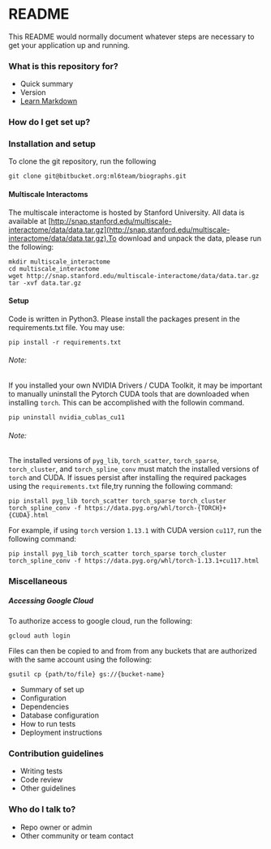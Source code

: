 # README #

This README would normally document whatever steps are necessary to get your application up and running.

### What is this repository for? ###

* Quick summary
* Version
* [Learn Markdown](https://bitbucket.org/tutorials/markdowndemo)

### How do I get set up? ###

### Installation and setup

To clone the git repository, run the following 

```
git clone git@bitbucket.org:ml6team/biographs.git
```

#### Multiscale Interactoms
The multiscale interactome is hosted by Stanford University. All data is available at
[http://snap.stanford.edu/multiscale-interactome/data/data.tar.gz](http://snap.stanford.edu/multiscale-interactome/data/data.tar.gz).To download and unpack the data, please run the following:

```
mkdir multiscale_interactome
cd multiscale_interactome
wget http://snap.stanford.edu/multiscale-interactome/data/data.tar.gz
tar -xvf data.tar.gz
```

#### Setup
Code is written in Python3. Please install the packages present in the requirements.txt file. You may use:

```
pip install -r requirements.txt
```

###### Note: 
If you installed your own NVIDIA Drivers / CUDA Toolkit, it may be important to manually uninstall the 
Pytorch CUDA tools that are downloaded when installing ```torch```. This can be accomplished with the followin command.
```
pip uninstall nvidia_cublas_cu11
```

###### Note:
The installed versions of `pyg_lib`, `torch_scatter`, `torch_sparse`, `torch_cluster`, and `torch_spline_conv` must match the 
installed versions of `torch` and CUDA. If issues persist after installing the required packages using the `requirements.txt` file,try running the following command:

```
pip install pyg_lib torch_scatter torch_sparse torch_cluster torch_spline_conv -f https://data.pyg.org/whl/torch-{TORCH}+{CUDA}.html
```
For example, if using `torch` version `1.13.1` with CUDA version `cu117`, run the following command:
```
pip install pyg_lib torch_scatter torch_sparse torch_cluster torch_spline_conv -f https://data.pyg.org/whl/torch-1.13.1+cu117.html
```

### Miscellaneous
##### Accessing Google Cloud
To authorize access to google cloud, run the following:
```
gcloud auth login
```

Files can then be copied to and from from any buckets that are authorized with the same account using the following:
```
gsutil cp {path/to/file} gs://{bucket-name}
```


* Summary of set up
* Configuration
* Dependencies
* Database configuration
* How to run tests
* Deployment instructions

### Contribution guidelines ###

* Writing tests
* Code review
* Other guidelines

### Who do I talk to? ###

* Repo owner or admin
* Other community or team contact
